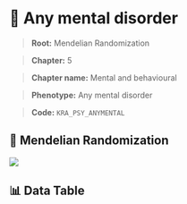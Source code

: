 # 🧪 Any mental disorder

> **Root:** Mendelian Randomization

> **Chapter:** 5  

> **Chapter name:** Mental and behavioural

> **Phenotype:** Any mental disorder  

> **Code:** `KRA_PSY_ANYMENTAL`

## 🧬 Mendelian Randomization  

<img src="/MR/Figures/Forward/KRA_PSY_ANYMENTAL.png"/>

## 📊 Data Table

<CsvTableMRF src="/public/MR/Data/Forward/KRA_PSY_ANYMENTAL.csv"/>
